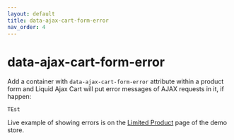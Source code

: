 ```yaml
---
layout: default
title: data-ajax-cart-form-error
nav_order: 4
---
```


# data-ajax-cart-form-error

Add a container with `data-ajax-cart-form-error` attribute within a product form and Liquid Ajax Cart will put error messages of AJAX requests in it, if happen:
```liquid
TEst
```
Live example of showing errors is on the [Limited Product](https://liquid-ajax-cart.myshopify.com/products/limited-product) page of the demo store.
